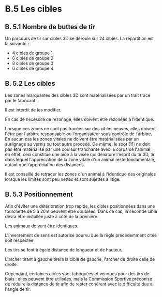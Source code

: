 # B.5 Les cibles

## B. 5.1 Nombre de buttes de tir

Un parcours de tir sur cibles 3D se déroule sur 24 cibles.
La répartition est la suivante :

- 4 cibles de groupe 1
- 6 cibles de groupe 2
- 8 cibles de groupe 3
- 6 cibles de groupe 4

## B. 5.2 Les cibles

Les zones marquantes des cibles 3D sont matérialisées par un trait tracé par le fabricant.

Il est interdit de les modifier.

En cas de nécessité de rezonage, elles doivent être rezonées à l'identique.

Lorsque ces zones ne sont pas tracées sur des cibles neuves, elles doivent l'être par l'arbitre responsable ou l'organisateur sous contrôle de l'arbitre. En aucun cas les zones vitales ne doivent être matérialisées par un surlignage au vernis ou tout autre procédé. De même, le spot (11) ne doit pas être matérialisé par une couleur tranchante avec le corps de l'animal : en effet, ceci constitue une aide à la visée qui dénature l'esprit du tir 3D, tir dans lequel l'appréciation de la zone vitale d'un animal reste fondamentale, autant que l'appréciation des distances.

Il est conseillé de retracer les zones d'un animal à l'identique des originales lorsque les limites sont peu nettes et sont sujettes à litige.

## B. 5.3 Positionnement

Afin d'éviter une détérioration trop rapide, les cibles positionnées dans une fourchette de 5 à 20m peuvent être doublées. Dans ce cas, la seconde cible devra être installée juste à côté de la première.

Les animaux doivent être identiques.

L'inversement de sens est autorisé pourvu que la règle précédemment citée soit respectée.

Les tirs se font à égale distance de longueur et de hauteur.

L'archer tirant à gauche tirera la cible de gauche, l'archer de droite celle de droite.

Cependant, certaines cibles sont fabriquées et vendues pour des tirs de biais : elles peuvent être utilisées, mais la Commission Sportive préconise de réduire la distance de tir afin de rester cohérent avec la difficulté due à l'angle de tir.
